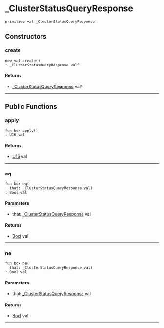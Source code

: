 # _ClusterStatusQueryResponse

```pony
primitive val _ClusterStatusQueryResponse
```

## Constructors

### create

```pony
new val create()
: _ClusterStatusQueryResponse val^
```

#### Returns

* [_ClusterStatusQueryResponse](wallaroo_labs-messages-_ClusterStatusQueryResponse) val^

---

## Public Functions

### apply

```pony
fun box apply()
: U16 val
```

#### Returns

* [U16](builtin-U16) val

---

### eq

```pony
fun box eq(
  that: _ClusterStatusQueryResponse val)
: Bool val
```
#### Parameters

*   that: [_ClusterStatusQueryResponse](wallaroo_labs-messages-_ClusterStatusQueryResponse) val

#### Returns

* [Bool](builtin-Bool) val

---

### ne

```pony
fun box ne(
  that: _ClusterStatusQueryResponse val)
: Bool val
```
#### Parameters

*   that: [_ClusterStatusQueryResponse](wallaroo_labs-messages-_ClusterStatusQueryResponse) val

#### Returns

* [Bool](builtin-Bool) val

---


